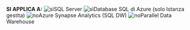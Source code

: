 <Token>**SI APPLICA A:** ![sì](media/yes.png)SQL Server ![sì](media/yes.png)Database SQL di Azure (solo Istanza gestita) ![no](media/no.png)Azure Synapse Analytics (SQL DW) ![no](media/no.png)Parallel Data Warehouse </Token>